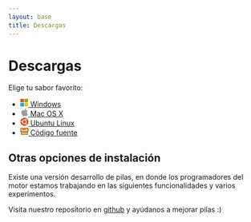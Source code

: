 ```yaml
---
layout: base 
title: Descargas
---
```


# Descargas

Elige tu sabor favorito:

<ul id='descargas'>
 <li><a href='#'><img width=16 height=16 src='images/windows.png'> Windows</a></li>
 <li><a href='#'><img width=16 height=16 src='images/platform_mac.png'> Mac OS X</a></li>
 <li><a href='#'><img width=16 height=16 src='images/ico-ubuntu.png'> Ubuntu Linux</a></li>
 <li><a href='#'><img width=16 height=16 src='images/menu_pack.gif'> Código fuente</a></li>
</ul>


## Otras opciones de instalación

Existe una versión desarrollo de pilas, en donde los programadores del
motor estamos trabajando en las siguientes funcionalidades y varios experimentos.

Visita
nuestro repositorio en <a href='https://github.com/hugoruscitti/pilas'>github</a> y ayúdanos
a mejorar pilas :)
